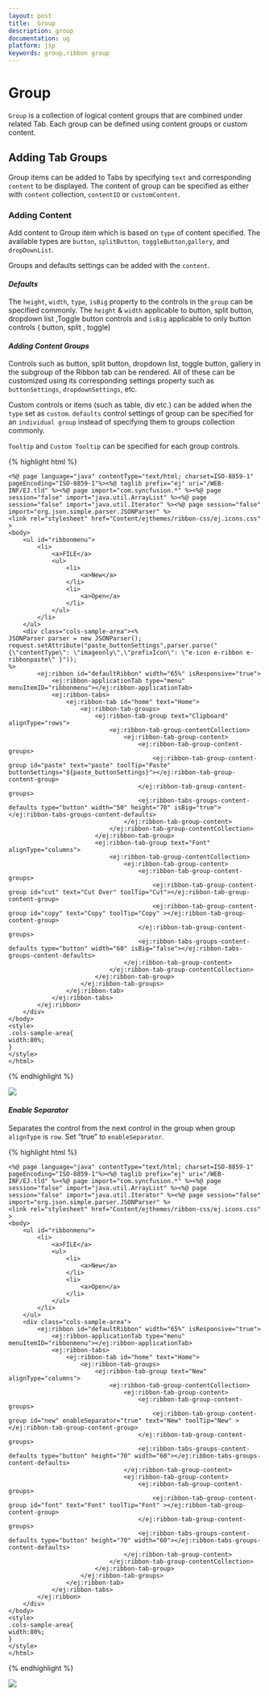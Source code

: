 ```yaml
---
layout: post
title:  Group
description: group
documentation: ug
platform: jsp
keywords: group,ribbon group
---
```


# Group

`Group` is a collection of logical content groups that are combined under related Tab. Each group can be defined using content groups or custom content.

## Adding Tab Groups

Group items can be added to Tabs by specifying `text` and corresponding `content` to be displayed. The content of group can be specified as either with `content` collection, `contentID` or `customContent`.

### Adding Content

Add content to Group item which is based on `type` of content specified. The available types are `button`, `splitButton`, `toggleButton`,`gallery`, and `dropDownList`.

Groups and defaults settings can be added with the `content`.

#### _Defaults_

The `height`, `width`, `type`, `isBig` property to the controls in the `group` can be specified commonly.
The `height` & `width` applicable to button, split button, dropdown list ,Toggle button controls and `isBig` applicable to only button controls ( button, split , toggle)

#### _Adding Content Groups_

Controls such as button, split button, dropdown list, toggle button, gallery in the subgroup of the Ribbon tab can be rendered. All of these can be customized using its corresponding settings property such as `buttonSettings`, `dropdownSettings`, etc.

Custom controls or items (such as table, div etc.) can be added when the `type` set as `custom`. `defaults` control settings of group can be specified for an `individual group` instead of specifying them to groups collection commonly.

`Tooltip` and `Custom Tooltip` can be specified for each group controls.

{% highlight html %}
	 
	<%@ page language="java" contentType="text/html; charset=ISO-8859-1"
    pageEncoding="ISO-8859-1"%><%@ taglib prefix="ej" uri="/WEB-INF/EJ.tld" %><%@ page import="com.syncfusion.*" %><%@ page session="false" import="java.util.ArrayList" %><%@ page session="false" import="java.util.Iterator" %><%@ page session="false" import="org.json.simple.parser.JSONParser" %>
    <link rel="stylesheet" href="Content/ejthemes/ribbon-css/ej.icons.css" >
	<body>
		<ul id="ribbonmenu">
			<li>
				<a>FILE</a>
				<ul>
					<li>
						<a>New</a>
					</li>
					<li>
						<a>Open</a>
					</li>
				</ul>
			</li>
		</ul>
		<div class="cols-sample-area"><%
    JSONParser parser = new JSONParser();
	request.setAttribute("paste_buttonSettings",parser.parse("{\"contentType\": \"imageonly\",\"prefixIcon\": \"e-icon e-ribbon e-ribbonpaste\" }"));
	%>
			<ej:ribbon id="defaultRibbon" width="65%" isResponsive="true">
				<ej:ribbon-applicationTab type="menu" menuItemID="ribbonmenu"></ej:ribbon-applicationTab>
				<ej:ribbon-tabs>
					<ej:ribbon-tab id="home" text="Home">
						<ej:ribbon-tab-groups>
							<ej:ribbon-tab-group text="Clipboard" alignType="rows">
								<ej:ribbon-tab-group-contentCollection>
									<ej:ribbon-tab-group-content>
										<ej:ribbon-tab-group-content-groups>
											<ej:ribbon-tab-group-content-group id="paste" text="paste" toolTip="Paste"  buttonSettings="${paste_buttonSettings}"></ej:ribbon-tab-group-content-group>
										</ej:ribbon-tab-group-content-groups>
										<ej:ribbon-tabs-groups-content-defaults type="button" width="50" height="70" isBig="true"></ej:ribbon-tabs-groups-content-defaults>
									</ej:ribbon-tab-group-content>
								</ej:ribbon-tab-group-contentCollection>
							</ej:ribbon-tab-group>
							<ej:ribbon-tab-group text="Font" alignType="columns">
								<ej:ribbon-tab-group-contentCollection>
									<ej:ribbon-tab-group-content>
										<ej:ribbon-tab-group-content-groups>
											<ej:ribbon-tab-group-content-group id="cut" text="Cut Over" toolTip="Cut"></ej:ribbon-tab-group-content-group>
											<ej:ribbon-tab-group-content-group id="copy" text="Copy" toolTip="Copy" ></ej:ribbon-tab-group-content-group>
										</ej:ribbon-tab-group-content-groups>
										<ej:ribbon-tabs-groups-content-defaults type="button" width="60" isBig="false"></ej:ribbon-tabs-groups-content-defaults>
									</ej:ribbon-tab-group-content>
								</ej:ribbon-tab-group-contentCollection>
							</ej:ribbon-tab-group>
						</ej:ribbon-tab-groups>
					</ej:ribbon-tab>
				</ej:ribbon-tabs>
			</ej:ribbon>
		</div>
	</body>
	<style>
    .cols-sample-area{
    width:80%;
    }
    </style>
    </html>

{% endhighlight %}

![](Group_images/Group_img1.png)

#### _Enable Separator_ 

Separates the control from the next control in the group when group `alignType` is `row`. Set “true” to `enableSeparator`.

{% highlight html %}

    <%@ page language="java" contentType="text/html; charset=ISO-8859-1"
    pageEncoding="ISO-8859-1"%><%@ taglib prefix="ej" uri="/WEB-INF/EJ.tld" %><%@ page import="com.syncfusion.*" %><%@ page session="false" import="java.util.ArrayList" %><%@ page session="false" import="java.util.Iterator" %><%@ page session="false" import="org.json.simple.parser.JSONParser" %>
    <link rel="stylesheet" href="Content/ejthemes/ribbon-css/ej.icons.css" >
	<body>
		<ul id="ribbonmenu">
			<li>
				<a>FILE</a>
				<ul>
					<li>
						<a>New</a>
					</li>
					<li>
						<a>Open</a>
					</li>
				</ul>
			</li>
		</ul>
		<div class="cols-sample-area">
			<ej:ribbon id="defaultRibbon" width="65%" isResponsive="true">
				<ej:ribbon-applicationTab type="menu" menuItemID="ribbonmenu"></ej:ribbon-applicationTab>
				<ej:ribbon-tabs>
					<ej:ribbon-tab id="home" text="Home">
						<ej:ribbon-tab-groups>
							<ej:ribbon-tab-group text="New" alignType="columns">
								<ej:ribbon-tab-group-contentCollection>
									<ej:ribbon-tab-group-content>
										<ej:ribbon-tab-group-content-groups>
											<ej:ribbon-tab-group-content-group id="new" enableSeparator="true" text="New" toolTip="New" ></ej:ribbon-tab-group-content-group>
										</ej:ribbon-tab-group-content-groups>
										<ej:ribbon-tabs-groups-content-defaults type="button" height="70" width="60"></ej:ribbon-tabs-groups-content-defaults>
									</ej:ribbon-tab-group-content>
									<ej:ribbon-tab-group-content>
										<ej:ribbon-tab-group-content-groups>
											<ej:ribbon-tab-group-content-group id="font" text="Font" toolTip="Font" ></ej:ribbon-tab-group-content-group>
										</ej:ribbon-tab-group-content-groups>
										<ej:ribbon-tabs-groups-content-defaults type="button" height="70" width="60"></ej:ribbon-tabs-groups-content-defaults>
									</ej:ribbon-tab-group-content>
								</ej:ribbon-tab-group-contentCollection>
							</ej:ribbon-tab-group>
						</ej:ribbon-tab-groups>
					</ej:ribbon-tab>
				</ej:ribbon-tabs>
			</ej:ribbon>
		</div>
	</body>
	<style>
    .cols-sample-area{
    width:80%;
    }
    </style>
    </html>

{% endhighlight %}

![](Group_images/Group_img2.png)
